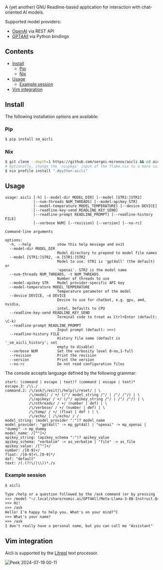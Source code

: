 A (yet another) GNU Readline-based application for interaction with chat-oriented AI models.

Supported model providers:

* [OpenAI](https://www.openai.com) via REST API
* [GPT4All](https://www.nomic.ai/gpt4all) via Python bindings

Contents
--------

<!-- vim-markdown-toc GFM -->

* [Install](#install)
    * [Pip](#pip)
    * [Nix](#nix)
* [Usage](#usage)
    * [Example session](#example-session)
* [Vim integration](#vim-integration)

<!-- vim-markdown-toc -->

Install
-------

The following installation options are available:

### Pip

```sh
$ pip install sm_aicli
```

### Nix

```sh
$ git clone --depth=1 https://github.com/sergei-mironov/aicli && cd aicli
# Optionally, change the 'nixpkgs' input of the flake.nix to a more suitable
$ nix profile install ".#python-aicli"
```

Usage
-----

<!--
``` python
!aicli --help
```
-->
``` result
usage: aicli [-h] [--model-dir MODEL_DIR] [--model [STR1:]STR2]
             [--num-threads NUM_THREADS] [--model-apikey STR]
             [--model-temperature MODEL_TEMPERATURE] [--device DEVICE]
             [--readline-key-send READLINE_KEY_SEND]
             [--readline-prompt READLINE_PROMPT] [--readline-history FILE]
             [--verbose NUM] [--revision] [--version] [--no-rc]

Command-line arguments

options:
  -h, --help            show this help message and exit
  --model-dir MODEL_DIR
                        Model directory to prepend to model file names
  --model [STR1:]STR2, -m [STR1:]STR2
                        Model to use. STR1 is 'gpt4all' (the default) or
                        'openai'. STR2 is the model name
  --num-threads NUM_THREADS, -t NUM_THREADS
                        Number of threads to use
  --model-apikey STR    Model provider-specific API key
  --model-temperature MODEL_TEMPERATURE
                        Temperature parameter of the model
  --device DEVICE, -d DEVICE
                        Device to use for chatbot, e.g. gpu, amd, nvidia,
                        intel. Defaults to CPU
  --readline-key-send READLINE_KEY_SEND
                        Terminal code to treat as Ctrl+Enter (default: \C-k)
  --readline-prompt READLINE_PROMPT
                        Input prompt (default: >>>)
  --readline-history FILE
                        History file name (default is '_sm_aicli_history'; set
                        empty to disable)
  --verbose NUM         Set the verbosity level 0-no,1-full
  --revision            Print the revision
  --version             Print the version
  --no-rc               Do not read configuration files
```

The console accepts language defined by the following grammar:

<!--
``` python
from sm_aicli import GRAMMAR
from textwrap import dedent
print(dedent(GRAMMAR).strip())
```
-->

``` result
start: (command | escape | text)? (command | escape | text)*
escape.3: /\\./
command.2: /\/ask|\/exit|\/help|\/reset/ | \
           /\/model/ / +/ (/"/ model_string /"/ | /"/ /"/) | \
           /\/apikey/ / +/ (/"/ apikey_string /"/ | /"/ /"/) | \
           /\/nthreads/ / +/ (number | def) | \
           /\/verbose/ / +/ (number | def) | \
           /\/temp/ / +/ (float | def ) | \
           /\/echo/ | /\/echo/ / /
model_string: (model_provider ":")? model_name
model_provider: "gpt4all" -> mp_gpt4all | "openai" -> mp_openai | "dummy" -> mp_dummy
model_name: /[^"]+/
apikey_string: (apikey_schema ":")? apikey_value
apikey_schema: "verbatim" -> as_verbatim | "file" -> as_file
apikey_value: /[^"]+/
number: /[0-9]+/
float: /[0-9]+\.[0-9]*/
def: "default"
text: /(.(?!\/|\\))*./s
```

### Example session

``` sh
$ aicli
```
``` txt
Type /help or a question followed by the /ask command (or by pressing `C-k` key).
>>> /model "~/.local/share/nomic.ai/GPT4All/Meta-Llama-3-8B-Instruct.Q4_0.gguf"
>>> Hi!
>>> /ask
Hello! I'm happy to help you. What's on your mind?^C
>>> What's your name?
>>> /ask
I don't really have a personal name, but you can call me "Assistant"
```

Vim integration
---------------

Aicli is supported by the [Litrepl](https://github.com/sergei-mironov/litrepl) text processor.

![Peek 2024-07-19 00-11](https://github.com/user-attachments/assets/7e5e59ea-bb96-4ebe-988f-726e83929dab)

